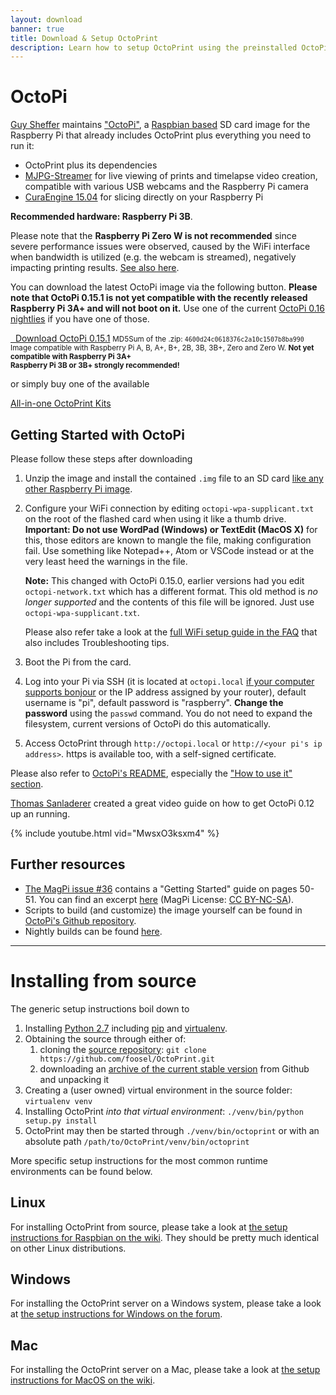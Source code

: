 ```yaml
---
layout: download
banner: true
title: Download & Setup OctoPrint
description: Learn how to setup OctoPrint using the preinstalled OctoPi image for Raspberry Pi, or how to install from source on Windows, Linux and Mac.
---
```


# OctoPi

[Guy Sheffer](https://github.com/guysoft) maintains ["OctoPi"](https://github.com/guysoft/OctoPi),
a [Raspbian based](http://www.raspbian.org/) SD card image for the Raspberry Pi
that already includes OctoPrint plus everything you need to run it:

* OctoPrint plus its dependencies
* [MJPG-Streamer](https://github.com/jacksonliam/mjpg-streamer)
  for live viewing of prints and timelapse video creation, compatible with various
  USB webcams and the Raspberry Pi camera
* [CuraEngine 15.04](https://github.com/Ultimaker/CuraEngine) for slicing directly
  on your Raspberry Pi

**Recommended hardware: Raspberry Pi 3B**. 

Please note that the **Raspberry Pi Zero W is not recommended** since severe performance 
issues were observed, caused by the WiFi interface when bandwidth is utilized (e.g. the webcam is streamed), negatively 
impacting printing results. [See also here](https://github.com/guysoft/OctoPi/issues/318#issuecomment-284762963).

You can download the latest OctoPi image via the following button. **Please note that OctoPi 0.15.1 is not yet compatible
with the recently released Raspberry Pi 3A+ and will not boot on it.** Use one of the current [OctoPi 0.16 nightlies](http://gnethomelinux.com/OctoPi/nightly/) 
if you have one of those.

<div class="text-center">
    <a class="btn btn-large btn-block" href="https://octopi.octoprint.org/latest" data-event-category="download" data-event-action="latest"><i class="fa fa-download-alt fa-lg"></i>&nbsp;&nbsp;Download&nbsp;OctoPi&nbsp;0.15.1</a>
    <small>MD5Sum of the .zip: <code>4600d24c0618376c2a10c1507b8ba990</code></small><br>
    <small>Image compatible with Raspberry Pi A, B, A+, B+, 2B, 3B, 3B+, Zero and Zero W. <strong>Not yet compatible with Raspberry Pi 3A+</strong></small><br>
    <small><strong>Raspberry Pi 3B or 3B+ strongly recommended!</strong></small>
</div>

or simply buy one of the available

<div class="text-center">
    <a class="btn btn-large btn-block" href="/support-octoprint/#kits" data-event-category="download" data-event-action="kits">All-in-one OctoPrint Kits</a>
</div>

##  Getting Started with OctoPi

Please follow these steps after downloading

1. Unzip the image and install the contained ``.img`` file to an SD card
   [like any other Raspberry Pi image](https://www.raspberrypi.org/documentation/installation/installing-images/README.md).
2. Configure your WiFi connection by editing ``octopi-wpa-supplicant.txt`` on the root of the
   flashed card when using it like a thumb drive. **Important: Do not use WordPad (Windows) or TextEdit (MacOS X)**
   for this, those editors are known to mangle the file, making configuration fail. Use something like 
   Notepad++, Atom or VSCode instead or at the very least heed the warnings in the file.
   
   **Note:** This changed with OctoPi 0.15.0, earlier versions had you edit ``octopi-network.txt`` which has a different
   format. This old method is *no longer supported* and the contents of this file will be ignored. Just 
   use ``octopi-wpa-supplicant.txt``.
   
   Please also refer take a look at the [full WiFi setup guide in the FAQ](https://faq.octoprint.org/wifi-setup) that also includes Troubleshooting tips.
3. Boot the Pi from the card.
4. Log into your Pi via SSH (it is located at ``octopi.local``
   [if your computer supports bonjour](https://learn.adafruit.com/bonjour-zeroconf-networking-for-windows-and-linux/overview)
   or the IP address assigned by your router), default username is "pi",
   default password is "raspberry". **Change the password** using the ``passwd``
   command. You do not need to expand the filesystem, current versions of OctoPi do this automatically.
5. Access OctoPrint through ``http://octopi.local`` or ``http://<your pi's ip address>``. https is available too,
   with a self-signed certificate.

Please also refer to [OctoPi's README](https://github.com/guysoft/OctoPi), especially the ["How to use it" section](https://github.com/guysoft/OctoPi#how-to-use-it).

[Thomas Sanladerer](https://www.youtube.com/channel/UCb8Rde3uRL1ohROUVg46h1A) created a great video guide on how to get OctoPi 0.12 up an running.

{% include youtube.html vid="MwsxO3ksxm4" %}

## Further resources

  * [The MagPi issue #36](https://www.raspberrypi.org/magpi/issues/36/) contains a "Getting Started" guide on 
    pages 50-51. You can find an excerpt [here](/assets/download/MagPi36_OctoPrint.pdf) 
    (MagPi License: [CC BY-NC-SA](https://creativecommons.org/licenses/by-nc-sa/3.0/)).
  * Scripts to build (and customize) the image yourself can be found in [OctoPi's Github repository](https://github.com/guysoft/OctoPi).
  * Nightly builds can be found [here](http://gnethomelinux.com/OctoPi/nightly/).

----

#  Installing from source

The generic setup instructions boil down to

1. Installing [Python 2.7](https://www.python.org/) including [pip](https://pip.pypa.io/en/latest/installing.html) and [virtualenv](https://virtualenv.pypa.io/en/stable/installation/).
2. Obtaining the source through either of:
   1. cloning the [source repository](https://github.com/foosel/OctoPrint.git): `git clone https://github.com/foosel/OctoPrint.git`
   2. downloading an [archive of the current stable version](https://github.com/foosel/OctoPrint/archive/master.zip) from Github and unpacking it
3. Creating a (user owned) virtual environment in the source folder: `virtualenv venv`
4. Installing OctoPrint *into that virtual environment*: `./venv/bin/python setup.py install`
5. OctoPrint may then be started through `./venv/bin/octoprint` or with an absolute path `/path/to/OctoPrint/venv/bin/octoprint`

More specific setup instructions for the most common runtime environments can be found below.

##  Linux

For installing OctoPrint from source, please take a look at [the setup instructions for Raspbian on the wiki](https://github.com/foosel/OctoPrint/wiki/Setup-on-a-Raspberry-Pi-running-Raspbian).
They should be pretty much identical on other Linux distributions.

##  Windows

For installing the OctoPrint server on a Windows system, please take a look at [the setup instructions for Windows on the forum](https://discourse.octoprint.org/t/setting-up-octoprint-on-windows/383/1).

## Mac

For installing the OctoPrint server on a Mac, please take a look at [the setup instructions for MacOS on the wiki](https://github.com/foosel/OctoPrint/wiki/Setup-on-Mac).
